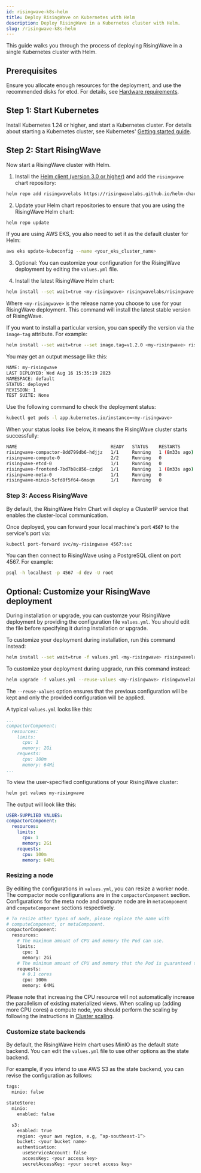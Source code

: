 ```yaml
---
id: risingwave-k8s-helm
title: Deploy RisingWave on Kubernetes with Helm
description: Deploy RisingWave in a Kubernetes cluster with Helm.
slug: /risingwave-k8s-helm
---
```

<head>
  <link rel="canonical" href="https://docs.risingwave.com/docs/current/risingwave-k8s-helm/" />
</head>

This guide walks you through the process of deploying RisingWave in a single Kubernetes cluster with Helm.

## Prerequisites

Ensure you allocate enough resources for the deployment, and use the recommended disks for etcd. For details, see [Hardware requirements](/deploy/hardware-requirements.md).

## Step 1: Start Kubernetes

Install Kubernetes 1.24 or higher, and start a Kubernetes cluster. For details about starting a Kubernetes cluster, see Kubernetes' [Getting started guide](https://kubernetes.io/docs/setup/).

## Step 2: Start RisingWave

Now start a RisingWave cluster with Helm.

1. Install the [Helm client (version 3.0 or higher)](https://helm.sh/docs/intro/install/) and add the `risingwave` chart repository:

```bash
helm repo add risingwavelabs https://risingwavelabs.github.io/helm-charts/
```

2. Update your Helm chart repositories to ensure that you are using the RisingWave Helm chart:

```bash
helm repo update
```

If you are using AWS EKS, you also need to set it as the default cluster for Helm:

```bash
aws eks update-kubeconfig --name <your_eks_cluster_name>
```

3. Optional: You can customize your configuration for the RisingWave deployment by editing the `values.yml` file.

4. Install the latest RisingWave Helm chart:

```bash
helm install --set wait=true <my-risingwave> risingwavelabs/risingwave
```

Where `<my-risingwave>` is the release name you choose to use for your RisingWave deployment. This command will install the latest stable version of RisingWave.

If you want to install a particular version, you can specify the version via the `image-tag` attribute. For example:

```bash
helm install --set wait=true --set image.tag=v1.2.0 <my-risingwave> risingwavelabs/risingwave
```

You may get an output message like this:

```bash
NAME: my-risingwave
LAST DEPLOYED: Wed Aug 16 15:35:19 2023
NAMESPACE: default
STATUS: deployed
REVISION: 1
TEST SUITE: None
```

Use the following command to check the deployment status:

```bash
kubectl get pods -l app.kubernetes.io/instance=<my-risingwave>
```

When your status looks like below, it means the RisingWave cluster starts successfully:

```bash
NAME                                   READY   STATUS    RESTARTS        AGE
risingwave-compactor-8dd799db6-hdjjz   1/1     Running   1 (8m33s ago)   11m
risingwave-compute-0                   2/2     Running   0               11m
risingwave-etcd-0                      1/1     Running   0               11m
risingwave-frontend-7bd7b8c856-czdgd   1/1     Running   1 (8m33s ago)   11m
risingwave-meta-0                      1/1     Running   0               11m
risingwave-minio-5cfd8f5f64-6msqm      1/1     Running   0               11m
```

### Step 3: Access RisingWave

By default, the RisingWave Helm Chart will deploy a ClusterIP service that enables the cluster-local communication.

Once deployed, you can forward your local machine's port **`4567`** to the service's port via:

```bash
kubectl port-forward svc/my-risingwave 4567:svc
```

You can then connect to RisingWave using a PostgreSQL client on port 4567. For example:

```bash
psql -h localhost -p 4567 -d dev -U root
```

## Optional: Customize your RisingWave deployment

During installation or upgrade, you can customze your RisingWave deployment by providing the configuration file `values.yml`. You should edit the file before specifying it during installation or upgrade.

To customize your deployment during installation, run this command instead:

```bash
helm install --set wait=true -f values.yml <my-risingwave> risingwavelabs/risingwave
```

To customize your deployment during upgrade, run this command instead:

```bash
helm upgrade -f values.yml --reuse-values <my-risingwave> risingwavelabs/risingwave
```

The `--reuse-values` option ensures that the previous configuration will be kept and only the provided configuration will be applied.

A typical `values.yml` looks like this:

```yaml
...
compactorComponent:
  resources:
    limits:
      cpu: 1
      memory: 2Gi
    requests:
      cpu: 100m
      memory: 64Mi
...
```

To view the user-specified configurations of your RisingWave cluster:

```bash
helm get values my-risingwave
```

The output will look like this:

```yaml
USER-SUPPLIED VALUES:
compactorComponent:
  resources:
    limits:
      cpu: 1
      memory: 2Gi
    requests:
      cpu: 100m
      memory: 64Mi
```

### Resizing a node

By editing the configurations in `values.yml`, you can resize a worker node. The compactor node configurations are in the `compactorComponent` section. Configurations for the meta node and compute node are in `metaComponent` and `computeComponent` sections respectively.

```bash
# To resize other types of node, please replace the name with 
# computeComponent, or metaComponent.
compactorComponent:
  resources:
    # The maximum amount of CPU and memory the Pod can use.
    limits:
      cpu: 1
      memory: 2Gi
    # The minimum amount of CPU and memory that the Pod is guaranteed to have.
    requests:
      # 0.1 cores
      cpu: 100m
      memory: 64Mi
```

Please note that increasing the CPU resource will not automatically increase the parallelism of existing materialized views. When scaling up (adding more CPU cores) a compute node, you should perform the scaling by following the instructions in [Cluster scaling](../deploy/k8s-cluster-scaling.md).

### Customize state backends

By default, the RisingWave Helm chart uses MinIO as the default state backend. You can edit the `values.yml` file to use other options as the state backend.

For example, if you intend to use AWS S3 as the state backend, you can revise the configuration as follows:

```bash
tags:
  minio: false

stateStore:
  minio:
    enabled: false

  s3:
    enabled: true
    region: <your aws region, e.g, “ap-southeast-1”>
    bucket: <your bucket name>
    authentication:
      useServiceAccount: false
      accessKey: <your access key>
      secretAccessKey: <your secret access key>
```
